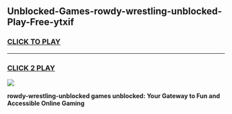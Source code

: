 
## Unblocked-Games-rowdy-wrestling-unblocked-Play-Free-ytxif
<h3>
<a href="https://premium76.site?title=rowdy-wrestling-unblocked&ref=23A">CLICK TO PLAY</a></h3>
<hr>

<h3>
<a href="https://premium76.site?title=rowdy-wrestling-unblocked&ref=23A">CLICK 2 PLAY</a>
  
</h3>

<a href="https://premium76.site?title=rowdy-wrestling-unblocked&ref=23A"><img src="https://clearcache.store/games.png"></a>


**rowdy-wrestling-unblocked games unblocked: Your Gateway to Fun and Accessible Online Gaming**
